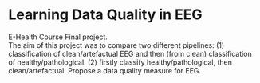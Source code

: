 # Learning Data Quality in EEG  
E-Health Course Final project.  
The aim of this project was to compare two different pipelines: 
  (1) classification of clean/artefactual EEG and then (from clean) classification of healthy/pathological. 
  (2) firstly classify healthy/pathological, then clean/artefactual. Propose a data quality measure for EEG.

